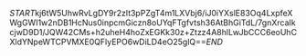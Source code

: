 $START$kj6tW5UhwRvLgDY9r2zlt3pPZgT4m1LXVbj6/iJ0iYXslE83Oq4LxpfeXWgGWI1w2nDB1HcNus0inpcmGiczn8oUYqFTgfvtsh36AtBhGiTdL/7gnXrcaIkcjwD9D1/JQW42CMs+h2uheH4hoZxEGKk30z+Ztzz4A8hlLwJbCCC6eoUhCXldYNpeWTCPVMXE0QFlyEPO6wDiLD4eO25glQ==$END$